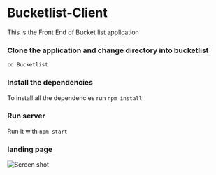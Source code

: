 # Bucketlist-Client
This is the Front End of Bucket list application

### Clone the application and change directory into bucketlist
`cd Bucketlist`

### Install the dependencies
To install all the dependencies run `npm install`

### Run server
Run it with `npm start`

### landing page
![Screen shot](Bucketlist/screenshots/landing)
